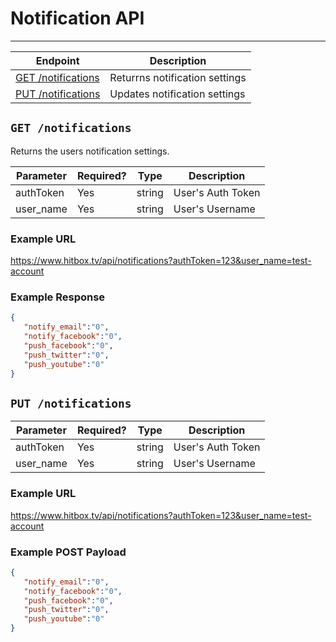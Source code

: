 # Notification API
***

| Endpoint | Description |
| ---- | --------------- |
| [GET /notifications](/notifications.md#get-notifications) | Returrns notification settings |
| [PUT /notifications](/notifications.md#post-notifications) | Updates notification settings |

## `GET /notifications`

Returns the users notification settings.

| Parameter | Required? | Type | Description |
| --- | --- | --- | --- |
| authToken | Yes | string | User's Auth Token |
| user_name | Yes | string | User's Username |

### Example URL

https://www.hitbox.tv/api/notifications?authToken=123&user_name=test-account

### Example Response 

```json
{
   "notify_email":"0",
   "notify_facebook":"0",
   "push_facebook":"0",
   "push_twitter":"0",
   "push_youtube":"0"
}
```

## `PUT /notifications`



| Parameter | Required? | Type | Description |
| --- | --- | --- | --- |
| authToken | Yes | string | User's Auth Token |
| user_name | Yes | string | User's Username |

### Example URL

https://www.hitbox.tv/api/notifications?authToken=123&user_name=test-account

### Example POST Payload 

```json
{
   "notify_email":"0",
   "notify_facebook":"0",
   "push_facebook":"0",
   "push_twitter":"0",
   "push_youtube":"0"
}
```
